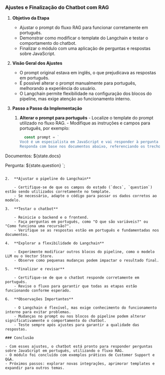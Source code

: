 ### Ajustes e Finalização do Chatbot com RAG

1. **Objetivo da Etapa**

   - Ajustar o prompt do fluxo RAG para funcionar corretamente em português.
   - Demonstrar como modificar o template do Langchain e testar o comportamento do chatbot.
   - Finalizar o módulo com uma aplicação de perguntas e respostas sobre JavaScript.

2. **Visão Geral dos Ajustes**

   - O prompt original estava em inglês, o que prejudicava as respostas em português.
   - É possível alterar o prompt manualmente para português, melhorando a experiência do usuário.
   - O Langchain permite flexibilidade na configuração dos blocos do pipeline, mas exige atenção ao funcionamento interno.

3. **Passo a Passo da Implementação**

   1. **Alterar o prompt para português** - Localize o template do prompt utilizado no fluxo RAG. - Modifique as instruções e campos para português, por exemplo:
      ```js
        const prompt = `
      Você é um especialista em JavaScript e vai responder à pergunta do usuário.
      Responda com base nos documentos abaixo, referenciando os trechos do livro quando necessário.

Documentos:
${state.docs}

Pergunta:
${state.question}
`;
```

2.  **Ajustar o pipeline do Langchain**

    - Certifique-se de que os campos do estado (`docs`, `question`) estão sendo utilizados corretamente no template.
    - Se necessário, adapte o código para passar os dados corretos ao modelo.

3.  **Testar o chatbot**

    - Reinicie o backend e o frontend.
    - Faça perguntas em português, como "O que são variáveis?" ou "Como funciona uma recursão?".
    - Verifique se as respostas estão em português e fundamentadas nos documentos.

4.  **Explorar a flexibilidade do Langchain**

    - Experimente modificar outros blocos do pipeline, como o modelo LLM ou o Vector Store.
    - Observe como pequenas mudanças podem impactar o resultado final.

5.  **Finalizar e revisar**

    - Certifique-se de que o chatbot responde corretamente em português.
    - Revise o fluxo para garantir que todas as etapas estão funcionando conforme esperado.

6.  **Observações Importantes**

    - O Langchain é flexível, mas exige conhecimento do funcionamento interno para evitar problemas.
    - Mudanças no prompt ou nos blocos do pipeline podem alterar significativamente o comportamento do chatbot.
    - Teste sempre após ajustes para garantir a qualidade das respostas.

### Conclusão

- Com esses ajustes, o chatbot está pronto para responder perguntas sobre JavaScript em português, utilizando o fluxo RAG.
- O módulo foi concluído com exemplos práticos de Customer Support e Q&A.
- Próximos passos: explorar novas integrações, aprimorar templates e expandir para outros temas.
